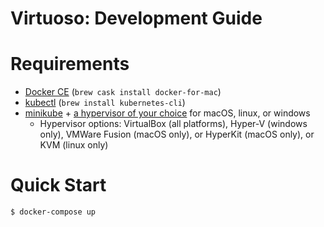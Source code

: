 # Virtuoso: Development Guide

# Requirements

- [Docker CE](https://docs.docker.com/v17.09/engine/installation/) (`brew cask install docker-for-mac`)
- [kubectl](https://kubernetes.io/docs/tasks/tools/install-kubectl/) (`brew install kubernetes-cli`)
- [minikube](https://minikube.sigs.k8s.io/docs/start/) + [a hypervisor of your choice](https://minikube.sigs.k8s.io/docs/reference/drivers/) for macOS, linux, or windows
	- Hypervisor options: VirtualBox (all platforms), Hyper-V (windows only), VMWare Fusion (macOS only), or HyperKit (macOS only), or KVM (linux only) 

# Quick Start

```sh
$ docker-compose up
```

